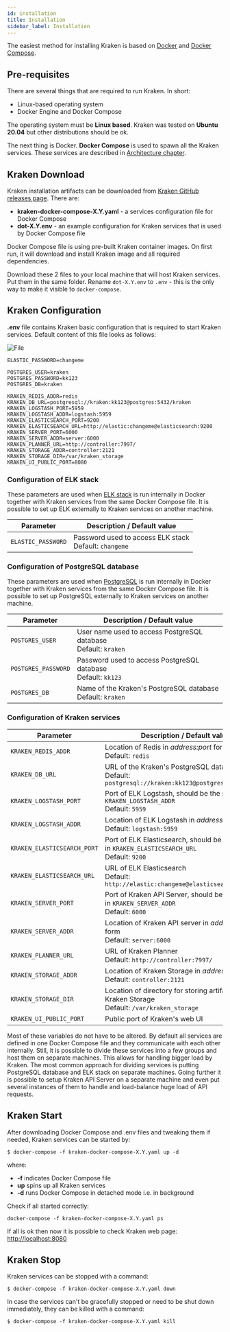 ```yaml
---
id: installation
title: Installation
sidebar_label: Installation
---
```


The easiest method for installing Kraken is based on [Docker](https://www.docker.com/) and [Docker Compose](https://docs.docker.com/compose/).

## Pre-requisites

There are several things that are required to run Kraken. In short:

- Linux-based operating system
- Docker Engine and Docker Compose

The operating system must be **Linux based**. Kraken was tested on **Ubuntu 20.04**
but other distributions should be ok.

The next thing is Docker. **Docker Compose** is used to spawn all the Kraken services.
These services are described in [Architecture chapter](architecture.md).

## Kraken Download

Kraken installation artifacts can be downloaded from [Kraken GitHub releases page](https://github.com/Kraken-CI/kraken/releases).
There are:

- **kraken-docker-compose-X.Y.yaml** - a services configuration file for Docker Compose
- **dot-X.Y.env** - an example configuration for Kraken services that is used by Docker Compose file

Docker Compose file is using pre-built Kraken container images. On first run, it will download and install Kraken image and all required dependencies.

Download these 2 files to your local machine that will host Kraken services. Put them in the same folder.
Rename `dot-X.Y.env` to `.env` - this is the only way to make it visible to `docker-compose`.

## Kraken Configuration

**.env** file contains Kraken basic configuration that is required to start Kraken services.
Default content of this file looks as follows:

![File](https://raw.githubusercontent.com/Kraken-CI/kraken/master/.env)

```
ELASTIC_PASSWORD=changeme

POSTGRES_USER=kraken
POSTGRES_PASSWORD=kk123
POSTGRES_DB=kraken

KRAKEN_REDIS_ADDR=redis
KRAKEN_DB_URL=postgresql://kraken:kk123@postgres:5432/kraken
KRAKEN_LOGSTASH_PORT=5959
KRAKEN_LOGSTASH_ADDR=logstash:5959
KRAKEN_ELASTICSEARCH_PORT=9200
KRAKEN_ELASTICSEARCH_URL=http://elastic:changeme@elasticsearch:9200
KRAKEN_SERVER_PORT=6000
KRAKEN_SERVER_ADDR=server:6000
KRAKEN_PLANNER_URL=http://controller:7997/
KRAKEN_STORAGE_ADDR=controller:2121
KRAKEN_STORAGE_DIR=/var/kraken_storage
KRAKEN_UI_PUBLIC_PORT=8080
```

### Configuration of ELK stack

These parameters are used when [ELK stack](https://www.elastic.co/) is run
internally in Docker together with Kraken services from the same Docker
Compose file. It is possible to set up ELK externally to Kraken
services on another machine.

| Parameter                   | Description / Default value                                                                            |
|-----------------------------|--------------------------------------------------------------------------------------------------------|
| `ELASTIC_PASSWORD`          | Password used to access ELK stack<br/>Default: `changeme`                                              |

### Configuration of PostgreSQL database

These parameters are used when [PostgreSQL](https://www.postgresql.org/) is run internally in Docker together with
Kraken services from the same Docker Compose file. It is possible to
set up PostgreSQL externally to Kraken services on another machine.

| Parameter                   | Description / Default value                                                                            |
|-----------------------------|--------------------------------------------------------------------------------------------------------|
| `POSTGRES_USER`             | User name used to access PostgreSQL database<br/>Default: `kraken`                                     |
| `POSTGRES_PASSWORD`         | Password used to access PostgreSQL database<br/>Default: `kk123`                                       |
| `POSTGRES_DB`               | Name of the Kraken's PostgreSQL database<br/>Default: `kraken`                                         |

### Configuration of Kraken services

| Parameter                   | Description / Default value                                                                            |
|-----------------------------|--------------------------------------------------------------------------------------------------------|
| `KRAKEN_REDIS_ADDR`         | Location of Redis in _address:port_ form<br/>Default: `redis`                                          |
| `KRAKEN_DB_URL`             | URL of the Kraken's PostgreSQL database<br/>Default: `postgresql://kraken:kk123@postgres:5432/kraken`  |
| `KRAKEN_LOGSTASH_PORT`      | Port of ELK Logstash, should be the same as in `KRAKEN_LOGSTASH_ADDR`<br/>Default: `5959`              |
| `KRAKEN_LOGSTASH_ADDR`      | Location of ELK Logstash in _address:port_ form<br/>Default: `logstash:5959`                           |
| `KRAKEN_ELASTICSEARCH_PORT` | Port of ELK Elasticsearch, should be the same as in `KRAKEN_ELASTICSEARCH_URL`<br/>Default: `9200`     |
| `KRAKEN_ELASTICSEARCH_URL`  | URL of ELK Elasticsearch<br/>Default: `http://elastic:changeme@elasticsearch:9200`                     |
| `KRAKEN_SERVER_PORT`        | Port of Kraken API Server, should be the same as in `KRAKEN_SERVER_ADDR`<br/>Default: `6000`           |
| `KRAKEN_SERVER_ADDR`        | Location of Kraken API server in _address:port_ form<br/>Default: `server:6000`                        |
| `KRAKEN_PLANNER_URL`        | URL of Kraken Planner<br/>Default: `http://controller:7997/`                                           |
| `KRAKEN_STORAGE_ADDR`       | Location of Kraken Storage in _address:port_ form<br/>Default: `controller:2121`                       |
| `KRAKEN_STORAGE_DIR`        | Location of directory for storing artifacts, used by Kraken Storage<br/>Default: `/var/kraken_storage` |
| `KRAKEN_UI_PUBLIC_PORT`     | Public port of Kraken's web UI                                                                         |

Most of these variables do not have to be altered. By default all
services are defined in one Docker Compose file and they communicate
with each other internally. Still, it is possible to divide these
services into a few groups and host them on separate machines. This
allows for handling bigger load by Kraken. The most common approach for
dividing services is putting PostgreSQL database and ELK stack on
separate machines. Going further it is possible to setup Kraken API Server
on a separate machine and even put several instances of them to handle
and load-balance huge load of API requests.

## Kraken Start

After downloading Docker Compose and .env files and tweaking them if needed,
Kraken services can be started by:

```console
$ docker-compose -f kraken-docker-compose-X.Y.yaml up -d
```

where:

- **-f** indicates Docker Compose file
- **up** spins up all Kraken services
- **-d** runs Docker Compose in detached mode i.e. in background

Check if all started correctly:

```console
docker-compose -f kraken-docker-compose-X.Y.yaml ps
```

If all is ok then now it is possible to check Kraken web page: [http://localhost:8080](http://localhost:8080)

## Kraken Stop

Kraken services can be stopped with a command:

```console
$ docker-compose -f kraken-docker-compose-X.Y.yaml down
```

In case the services can't be gracefully stopped or need to be shut down immediately,
they can be killed with a command:

```console
$ docker-compose -f kraken-docker-compose-X.Y.yaml kill
```
